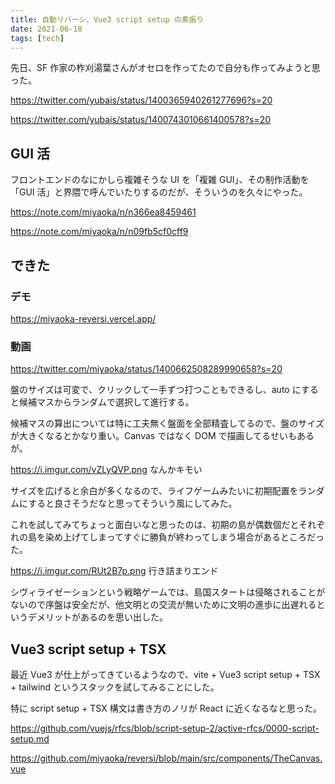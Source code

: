 ```yaml
---
title: 自動リバーシ、Vue3 script setup の素振り
date: 2021-06-18
tags: [tech]
---
```


先日、SF 作家の柞刈湯葉さんがオセロを作ってたので自分も作ってみようと思った。

https://twitter.com/yubais/status/1400365940261277696?s=20

https://twitter.com/yubais/status/1400743010661400578?s=20

## GUI 活

フロントエンドのなにかしら複雑そうな UI を「複雑 GUI」、その制作活動を「GUI 活」と界隈で呼んでいたりするのだが、そういうのを久々にやった。

https://note.com/miyaoka/n/n366ea8459461

https://note.com/miyaoka/n/n09fb5cf0cff9

## できた

### デモ

https://miyaoka-reversi.vercel.app/

### 動画

https://twitter.com/miyaoka/status/1400662508289990658?s=20

盤のサイズは可変で、クリックして一手ずつ打つこともできるし、auto にすると候補マスからランダムで選択して進行する。

候補マスの算出については特に工夫無く盤面を全部精査してるので、盤のサイズが大きくなるとかなり重い。Canvas ではなく DOM で描画してるせいもあるが。

https://i.imgur.com/vZLyQVP.png
なんかキモい

サイズを広げると余白が多くなるので、ライフゲームみたいに初期配置をランダムにすると良さそうだなと思ってそういう風にしてみた。

これを試してみてちょっと面白いなと思ったのは、初期の島が偶数個だとそれぞれの島を染め上げてしまってすぐに勝負が終わってしまう場合があるところだった。

https://i.imgur.com/RUt2B7p.png
行き詰まりエンド

シヴィライゼーションという戦略ゲームでは、島国スタートは侵略されることがないので序盤は安全だが、他文明との交流が無いために文明の進歩に出遅れるというデメリットがあるのを思い出した。

## Vue3 script setup + TSX

最近 Vue3 が仕上がってきているようなので、vite + Vue3 script setup + TSX + tailwind というスタックを試してみることにした。

特に script setup + TSX 構文は書き方のノリが React に近くなるなと思った。

https://github.com/vuejs/rfcs/blob/script-setup-2/active-rfcs/0000-script-setup.md

https://github.com/miyaoka/reversi/blob/main/src/components/TheCanvas.vue
